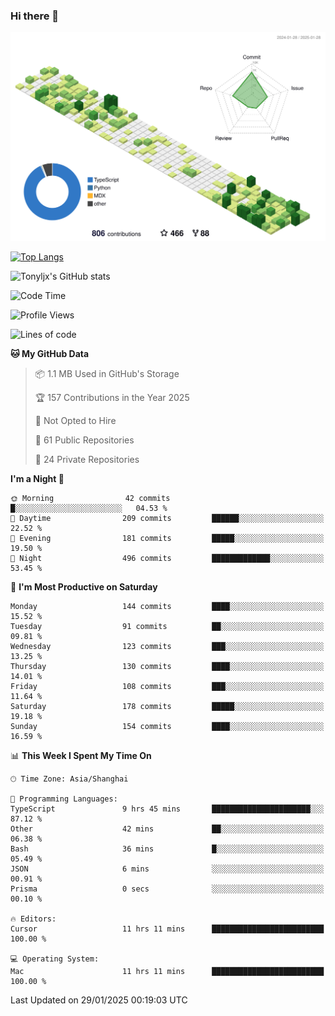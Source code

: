 ### Hi there 👋

![](./profile-3d-contrib/profile-green-animate.svg)

 

[![Top Langs](https://github-readme-stats.vercel.app/api/top-langs/?username=tonyljx)](https://github.com/anuraghazra/github-readme-stats)

![Tonyljx's GitHub stats](https://github-readme-stats.vercel.app/api?username=tonyljx&theme=default&show_icons=true)

 

<!--START_SECTION:waka-->
![Code Time](http://img.shields.io/badge/Code%20Time-1%2C143%20hrs%2059%20mins-blue)

![Profile Views](http://img.shields.io/badge/Profile%20Views-0-blue)

![Lines of code](https://img.shields.io/badge/From%20Hello%20World%20I%27ve%20Written-768.6%20thousand%20lines%20of%20code-blue)

**🐱 My GitHub Data** 

> 📦 1.1 MB Used in GitHub's Storage 
 > 
> 🏆 157 Contributions in the Year 2025
 > 
> 🚫 Not Opted to Hire
 > 
> 📜 61 Public Repositories 
 > 
> 🔑 24 Private Repositories 
 > 
**I'm a Night 🦉** 

```text
🌞 Morning                42 commits          █░░░░░░░░░░░░░░░░░░░░░░░░   04.53 % 
🌆 Daytime                209 commits         ██████░░░░░░░░░░░░░░░░░░░   22.52 % 
🌃 Evening                181 commits         █████░░░░░░░░░░░░░░░░░░░░   19.50 % 
🌙 Night                  496 commits         █████████████░░░░░░░░░░░░   53.45 % 
```
📅 **I'm Most Productive on Saturday** 

```text
Monday                   144 commits         ████░░░░░░░░░░░░░░░░░░░░░   15.52 % 
Tuesday                  91 commits          ██░░░░░░░░░░░░░░░░░░░░░░░   09.81 % 
Wednesday                123 commits         ███░░░░░░░░░░░░░░░░░░░░░░   13.25 % 
Thursday                 130 commits         ████░░░░░░░░░░░░░░░░░░░░░   14.01 % 
Friday                   108 commits         ███░░░░░░░░░░░░░░░░░░░░░░   11.64 % 
Saturday                 178 commits         █████░░░░░░░░░░░░░░░░░░░░   19.18 % 
Sunday                   154 commits         ████░░░░░░░░░░░░░░░░░░░░░   16.59 % 
```


📊 **This Week I Spent My Time On** 

```text
🕑︎ Time Zone: Asia/Shanghai

💬 Programming Languages: 
TypeScript               9 hrs 45 mins       ██████████████████████░░░   87.12 % 
Other                    42 mins             ██░░░░░░░░░░░░░░░░░░░░░░░   06.38 % 
Bash                     36 mins             █░░░░░░░░░░░░░░░░░░░░░░░░   05.49 % 
JSON                     6 mins              ░░░░░░░░░░░░░░░░░░░░░░░░░   00.91 % 
Prisma                   0 secs              ░░░░░░░░░░░░░░░░░░░░░░░░░   00.10 % 

🔥 Editors: 
Cursor                   11 hrs 11 mins      █████████████████████████   100.00 % 

💻 Operating System: 
Mac                      11 hrs 11 mins      █████████████████████████   100.00 % 
```


 Last Updated on 29/01/2025 00:19:03 UTC
<!--END_SECTION:waka-->
